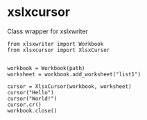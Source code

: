 xslxcursor
==========

Class wrapper for xslxwriter


```
from xlsxwriter import Workbook
from xlsxcursor import XlsxCursor


workbook = Workbook(path)
worksheet = workbook.add_worksheet("list1")

cursor = XlsxCursor(workbook, worksheet)
cursor("Hello")
cursor("World!")
cursor.cr()
workbook.close()
```
